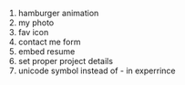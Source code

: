 1. hamburger animation
3. my photo
5. fav icon
6. contact me form
7. embed resume
8. set proper project details
9. unicode symbol instead of - in experrince